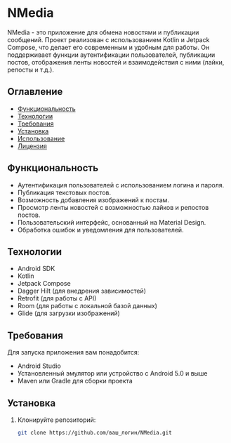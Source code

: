 # NMedia

NMedia - это приложение для обмена новостями и публикации сообщений. Проект реализован с использованием Kotlin и Jetpack Compose, что делает его современным и удобным для работы. Он поддерживает функции аутентификации пользователей, публикации постов, отображения ленты новостей и взаимодействия с ними (лайки, репосты и т.д.).

## Оглавление

- [Функциональность](#функциональность)
- [Технологии](#технологии)
- [Требования](#требования)
- [Установка](#установка)
- [Использование](#использование)
- [Лицензия](#лицензия)

## Функциональность

- Аутентификация пользователей с использованием логина и пароля.
- Публикация текстовых постов.
- Возможность добавления изображений к постам.
- Просмотр ленты новостей с возможностью лайков и репостов постов.
- Пользовательский интерфейс, основанный на Material Design.
- Обработка ошибок и уведомления для пользователей.

## Технологии

- Android SDK
- Kotlin
- Jetpack Compose
- Dagger Hilt (для внедрения зависимостей)
- Retrofit (для работы с API)
- Room (для работы с локальной базой данных)
- Glide (для загрузки изображений)

## Требования

Для запуска приложения вам понадобится:

- Android Studio
- Установленный эмулятор или устройство с Android 5.0 и выше
- Maven или Gradle для сборки проекта

## Установка

1. Клонируйте репозиторий:
   ```bash
   git clone https://github.com/ваш_логин/NMedia.git
